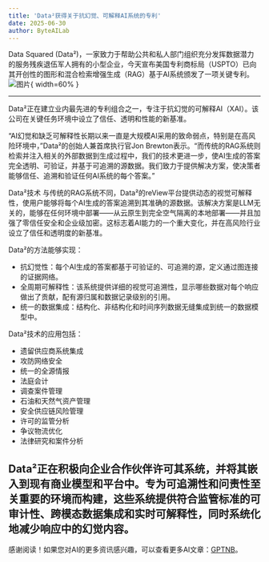 ```yaml
---
title: 'Data²获得关于抗幻觉、可解释AI系统的专利'
date: 2025-06-30
author: ByteAILab
---
```


Data Squared (Data²)，一家致力于帮助公共和私人部门组织充分发挥数据潜力的服务残疾退伍军人拥有的小型企业，今天宣布美国专利商标局（USPTO）已向其开创性的图形和混合检索增强生成（RAG）基于AI系统颁发了一项关键专利。![图片](https://ai-techpark.com/wp-content/uploads/Data-Squared.jpg){ width=60% }

---


Data²正在建立业内最先进的专利组合之一，专注于抗幻觉的可解释AI（XAI）。该公司在关键任务环境中设立了信任、透明和性能的新基准。

“AI幻觉和缺乏可解释性长期以来一直是大规模AI采用的致命弱点，特别是在高风险环境中，”Data²的创始人兼首席执行官Jon Brewton表示。“而传统的RAG系统则检索并注入相关的外部数据到生成过程中，我们的技术更进一步，使AI生成的答案完全透明、可验证，并基于可追溯的源数据。我们致力于提供解决方案，使决策者能够信任、追溯和验证任何AI系统的每个答案。”

Data²技术
与传统的RAG系统不同，Data²的reView平台提供动态的视觉可解释性，使用户能够将每个AI生成的答案追溯到其准确的源数据。该解决方案是LLM无关的，能够在任何环境中部署——从云原生到完全空气隔离的本地部署——并且加强了零信任安全和企业级加密。这标志着AI能力的一个重大变化，并在高风险行业设立了信任和透明度的新基准。

Data²的方法能够实现：

- 抗幻觉性：每个AI生成的答案都基于可验证的、可追溯的源，定义通过图连接的证据网络。
- 全周期可解释性：该系统提供详细的视觉可追溯性，显示哪些数据对每个响应做出了贡献，配有源归属和数据记录级别的引用。
- 统一的数据集成：结构化、非结构化和时间序列数据无缝集成到统一的数据模型中。

Data²技术的应用包括：
- 遗留供应商系统集成
- 攻防网络安全
- 统一的全源情报
- 法庭会计
- 调查案件管理
- 石油和天然气资产管理
- 安全供应链风险管理
- 许可的监管分析
- 争议物流优化
- 法律研究和案件分析

Data²正在积极向企业合作伙伴许可其系统，并将其嵌入到现有商业模型和平台中。专为可追溯性和问责性至关重要的环境而构建，这些系统提供符合监管标准的可审计性、跨模态数据集成和实时可解释性，同时系统化地减少响应中的幻觉内容。
---
感谢阅读！如果您对AI的更多资讯感兴趣，可以查看更多AI文章：[GPTNB](https://gptnb.com)。